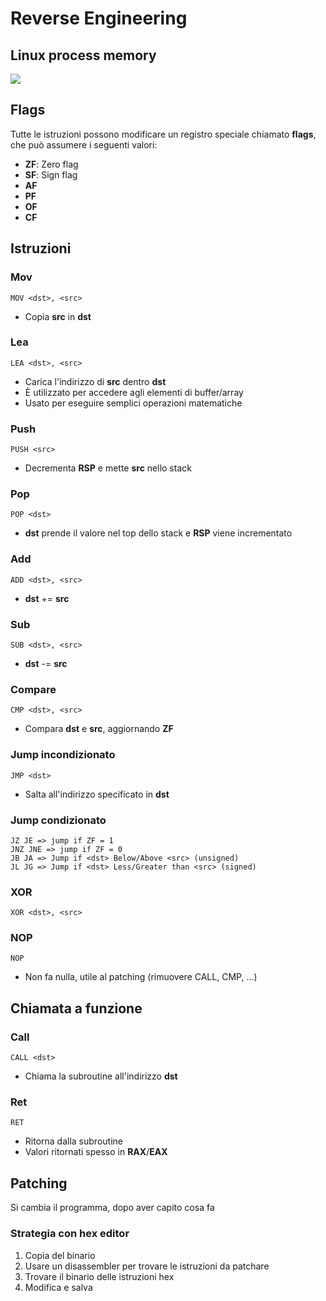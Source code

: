 # Reverse Engineering

## Linux process memory

![](/home/filippofantinato/Desktop/UniPD/cybersecurity/documentation/reverse-engineering/linux-memory-process.png)

## Flags

Tutte le istruzioni possono modificare un registro speciale chiamato **flags**, che può assumere i seguenti valori:

* **ZF**: Zero flag
* **SF**: Sign flag
* **AF**
* **PF**
* **OF**
* **CF**

## Istruzioni

### Mov

```assembly
MOV <dst>, <src>
```

* Copia **src** in **dst**

### Lea

```assembly
LEA <dst>, <src>
```

* Carica l'indirizzo di **src** dentro **dst**
* È utilizzato per accedere agli elementi di buffer/array
* Usato per eseguire semplici operazioni matematiche

### Push

```assembly
PUSH <src>
```

* Decrementa **RSP** e mette **src** nello stack

### Pop

```assembly
POP <dst>
```

* **dst** prende il valore nel top dello stack e **RSP** viene incrementato

### Add

```assembly
ADD <dst>, <src>
```

* **dst** += **src**

### Sub

```assembly
SUB <dst>, <src>
```

* **dst** -= **src**

### Compare

```assembly
CMP <dst>, <src>
```

* Compara **dst** e **src**, aggiornando **ZF**

### Jump incondizionato

```assembly
JMP <dst>
```

* Salta all'indirizzo specificato in **dst**

### Jump condizionato

```assembly
JZ JE => jump if ZF = 1
JNZ JNE => jump if ZF = 0
JB JA => Jump if <dst> Below/Above <src> (unsigned)
JL JG => Jump if <dst> Less/Greater than <src> (signed)
```

### XOR

```assembly
XOR <dst>, <src>
```

### NOP

```assembly
NOP
```

* Non fa nulla, utile al patching (rimuovere CALL, CMP, ...)

## Chiamata a funzione

### Call

```assembly
CALL <dst>
```

* Chiama la subroutine all'indirizzo **dst**

### Ret

```assembly
RET
```

* Ritorna dalla subroutine
* Valori ritornati spesso in **RAX**/**EAX**

## Patching

Si cambia il programma, dopo aver capito cosa fa

### Strategia con hex editor

1. Copia del binario
2. Usare un disassembler per trovare le istruzioni da patchare
3. Trovare il binario delle istruzioni hex
4. Modifica e salva
